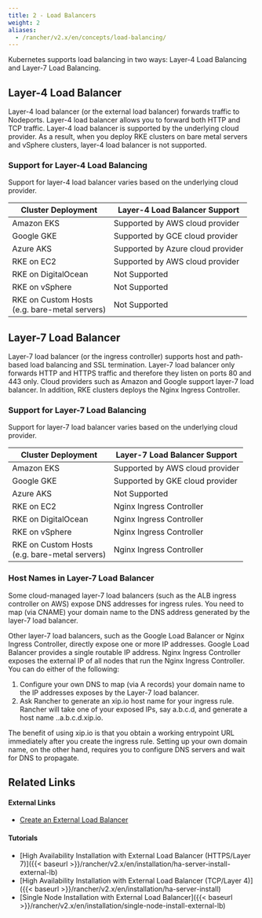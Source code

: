 ```yaml
---
title: 2 - Load Balancers
weight: 2
aliases:
  - /rancher/v2.x/en/concepts/load-balancing/
---
```

Kubernetes supports load balancing in two ways: Layer-4 Load Balancing and Layer-7 Load Balancing.

## Layer-4 Load Balancer

Layer-4 load balancer (or the external load balancer) forwards traffic to Nodeports. Layer-4 load balancer allows you to forward both HTTP and TCP traffic. Layer-4 load balancer is supported by the underlying cloud provider. As a result, when you deploy RKE clusters on bare metal servers and vSphere clusters, layer-4 load balancer is not supported.

### Support for Layer-4 Load Balancing

Support for layer-4 load balancer varies based on the underlying cloud provider.

Cluster Deployment                            | Layer-4 Load Balancer Support
----------------------------------------------|--------------------------------
Amazon EKS                                    | Supported by AWS cloud provider
Google GKE                                    | Supported by GCE cloud provider
Azure AKS                                     | Supported by Azure cloud provider
RKE on EC2                                    | Supported by AWS cloud provider
RKE on DigitalOcean                           | Not Supported
RKE on vSphere                                | Not Supported
RKE on Custom Hosts<br/>(e.g. bare-metal servers) | Not Supported

## Layer-7 Load Balancer

Layer-7 load balancer (or the ingress controller) supports host and path-based load balancing and SSL termination. Layer-7 load balancer only forwards HTTP and HTTPS traffic and therefore they listen on ports 80 and 443 only. Cloud providers such as Amazon and Google support layer-7 load balancer. In addition, RKE clusters deploys the Nginx Ingress Controller.

### Support for Layer-7 Load Balancing

Support for layer-7 load balancer varies based on the underlying cloud provider.

Cluster Deployment                            | Layer-7 Load Balancer Support
----------------------------------------------|--------------------------------
Amazon EKS                                    | Supported by AWS cloud provider
Google GKE                                    | Supported by GKE cloud provider
Azure AKS                                     | Not Supported
RKE on EC2                                    | Nginx Ingress Controller
RKE on DigitalOcean                           | Nginx Ingress Controller
RKE on vSphere                                | Nginx Ingress Controller
RKE on Custom Hosts<br/>(e.g. bare-metal servers) | Nginx Ingress Controller

### Host Names in Layer-7 Load Balancer

Some cloud-managed layer-7 load balancers (such as the ALB ingress controller on AWS) expose DNS addresses for ingress rules. You need to map (via CNAME) your domain name to the DNS address generated by the layer-7 load balancer.

Other layer-7 load balancers, such as the Google Load Balancer or Nginx Ingress Controller, directly expose one or more IP addresses. Google Load Balancer provides a single routable IP address. Nginx Ingress Controller exposes the external IP of all nodes that run the Nginx Ingress Controller. You can do either of the following:

1.	Configure your own DNS to map (via A records) your domain name to the IP addresses exposes by the Layer-7 load balancer.
2.	Ask Rancher to generate an xip.io host name for your ingress rule. Rancher will take one of your exposed IPs, say a.b.c.d, and generate a host name <ingressname>.<namespace>.a.b.c.d.xip.io.

The benefit of using xip.io is that you obtain a working entrypoint URL immediately after you create the ingress rule. Setting up your own domain name, on the other hand, requires you to configure DNS servers and wait for DNS to propagate.

## Related Links

#### External Links

- [Create an External Load Balancer](https://kubernetes.io/docs/tasks/access-application-cluster/create-external-load-balancer/)

#### Tutorials

- [High Availability Installation with External Load Balancer (HTTPS/Layer 7)]({{< baseurl >}}/rancher/v2.x/en/installation/ha-server-install-external-lb)
- [High Availability Installation with External Load Balancer (TCP/Layer 4)]({{< baseurl >}}/rancher/v2.x/en/installation/ha-server-install)
- [Single Node Installation with External Load Balancer]({{< baseurl >}}/rancher/v2.x/en/installation/single-node-install-external-lb)


